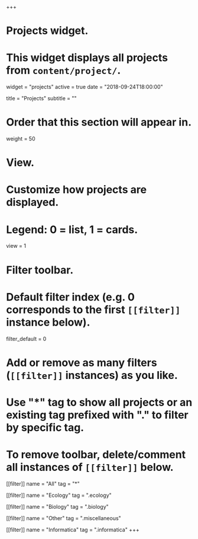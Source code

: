 +++
# Projects widget.
# This widget displays all projects from `content/project/`.
widget = "projects"
active = true
date = "2018-09-24T18:00:00"

title = "Projects"
subtitle = ""

# Order that this section will appear in.
weight = 50

# View.
# Customize how projects are displayed.
# Legend: 0 = list, 1 = cards.
view = 1

# Filter toolbar.

# Default filter index (e.g. 0 corresponds to the first `[[filter]]` instance below).
filter_default = 0

# Add or remove as many filters (`[[filter]]` instances) as you like.
# Use "*" tag to show all projects or an existing tag prefixed with "." to filter by specific tag.
# To remove toolbar, delete/comment all instances of `[[filter]]` below.
[[filter]]
  name = "All"
  tag = "*"
  
[[filter]]
  name = "Ecology"
  tag = ".ecology"

[[filter]]
  name = "Biology"
  tag = ".biology"

[[filter]]
  name = "Other"
  tag = ".miscellaneous"

[[filter]]
  name = "Informatica"
  tag = ".informatica"
+++

